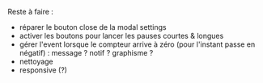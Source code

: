 Reste à faire : 

- réparer le bouton close de la modal settings
- activer les boutons pour lancer les pauses courtes & longues
- gérer l'event lorsque le compteur arrive à zéro (pour l'instant passe en négatif) : message ? notif ? graphisme ?
- nettoyage
- responsive (?)